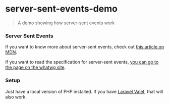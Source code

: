 # server-sent-events-demo

> A demo showing how server-sent events work

### Server Sent Events

If you want to know more about server-sent events, check out [this article on MDN](https://developer.mozilla.org/en-US/docs/Web/API/Server-sent_events/Using_server-sent_events).

If you want to read the specification for server-sent events, [you can go to the page on the whatwg site](https://html.spec.whatwg.org/multipage/server-sent-events.html).

### Setup

Just have a local version of PHP installed. If you have [Laravel Valet](https://laravel.com/docs/5.8/valet), that will also work.
